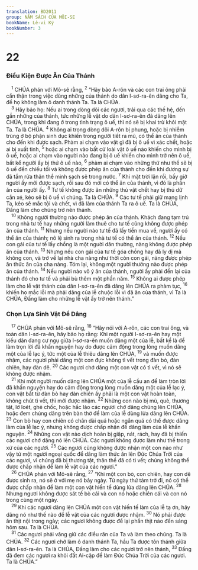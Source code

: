 ```yaml
---
translation: BD2011
group: NĂM SÁCH CỦA MÔI-SE
bookName: Lê-vi Ký 
bookNumber: 3
---
```


<div class="title"><h1>22</h1><h3>Ðiều Kiện Ðược Ăn Của Thánh</h3></div>
<span class="verse le_22_1"> <sup>1</sup> CHÚA phán với Mô-sê rằng, </span>
<span class="verse le_22_2"><sup>2</sup> “Hãy bảo A-rôn và các con trai ông phải cẩn thận trong việc dùng những của thánh do dân I-sơ-ra-ên dâng cho Ta, để họ không làm ô danh thánh Ta. Ta là CHÚA.<br/></span>
<span class="verse le_22_3"> <sup>3</sup> Hãy bảo họ: Nếu ai trong dòng dõi các ngươi, trải qua các thế hệ, đến gần những của thánh, tức những lễ vật do dân I-sơ-ra-ên đã dâng lên CHÚA, trong khi đang ở trong tình trạng ô uế, thì nó sẽ bị khai trừ khỏi mặt Ta. Ta là CHÚA. </span>
<span class="verse le_22_4"><sup>4</sup> Không ai trong dòng dõi A-rôn bị phung, hoặc bị nhiễm trùng ở bộ phận sinh dục khiến trong người tiết ra mủ, có thể ăn của thánh cho đến khi được sạch. Phàm ai chạm vào vật gì đã bị ô uế vì xác chết, hoặc ai bị xuất tinh, </span>
<span class="verse le_22_5"><sup>5</sup> hoặc ai chạm vào bất cứ loài vật ô uế nào khiến cho mình bị ô uế, hoặc ai chạm vào người nào đang bị ô uế khiến cho mình trở nên ô uế, bất kể người ấy bị thứ ô uế nào, </span>
<span class="verse le_22_6"><sup>6</sup> phàm ai chạm vào những thứ như thế sẽ bị ô uế đến chiều tối và không được phép ăn của thánh cho đến khi đương sự đã tắm rửa thân thể mình sạch sẽ trong nước. </span>
<span class="verse le_22_7"><sup>7</sup> Khi mặt trời lặn rồi, bấy giờ người ấy mới được sạch, rồi sau đó mới có thể ăn của thánh, vì đó là phần ăn của người ấy. </span>
<span class="verse le_22_8"><sup>8</sup> Tư tế không được ăn những thú vật chết hay bị thú dữ cắn xé, kẻo sẽ bị ô uế vì chúng. Ta là CHÚA. </span>
<span class="verse le_22_9"><sup>9</sup> Các tư tế phải giữ mạng lịnh Ta, kẻo sẽ mắc tội và chết, vì đã làm của thánh Ta ra ô uế. Ta là CHÚA, Ðấng làm cho chúng trở nên thánh.<br/></span>
<span class="verse le_22_10"> <sup>10</sup> Không người thường nào được phép ăn của thánh. Khách đang tạm trú trong nhà tư tế hay những người làm thuê cho tư tế cũng không được phép ăn của thánh. </span>
<span class="verse le_22_11"><sup>11</sup> Nhưng nếu người nào tư tế đã lấy tiền mua về, người ấy có thể ăn của thánh; nô lệ sinh ra trong nhà tư tế có thể ăn của thánh. </span>
<span class="verse le_22_12"><sup>12</sup> Nếu con gái của tư tế lấy chồng là một người dân thường, nàng không được phép ăn của thánh. </span>
<span class="verse le_22_13"><sup>13</sup> Nhưng nếu con gái của tư tế góa chồng hay đã ly dị mà không con, và trở về lại nhà cha nàng như thời còn con gái, nàng được phép ăn thức ăn của cha nàng. Tóm lại, không một người thường nào được phép ăn của thánh. </span>
<span class="verse le_22_14"><sup>14</sup> Nếu người nào vô ý ăn của thánh, người ấy phải đền lại của thánh đó cho tư tế và phải bù thêm một phần năm. </span>
<span class="verse le_22_15"><sup>15</sup> Không ai được phép làm cho lễ vật thánh của dân I-sơ-ra-ên đã dâng lên CHÚA ra phàm tục, </span>
<span class="verse le_22_16"><sup>16</sup> khiến họ mắc lỗi mà phải dâng của lễ chuộc lỗi vì đã ăn của thánh, vì Ta là CHÚA, Ðấng làm cho những lễ vật ấy trở nên thánh.”<br/></span>
<div class="title"><h3>Chọn Lựa Sinh Vật Ðể Dâng</h3></div>
<span class="verse le_22_17"> <sup>17</sup> CHÚA phán với Mô-sê rằng, </span>
<span class="verse le_22_18"><sup>18</sup> “Hãy nói với A-rôn, các con trai ông, và toàn dân I-sơ-ra-ên, hãy bảo họ rằng: Khi một người I-sơ-ra-ên hay một kiều dân đang cư ngụ giữa I-sơ-ra-ên muốn dâng một của lễ, bất kể là để làm trọn lời đã khấn nguyện hay do được cảm động trong lòng muốn dâng một của lễ lạc ý, tức một của lễ thiêu dâng lên CHÚA, </span>
<span class="verse le_22_19"><sup>19</sup> và muốn được nhậm, các ngươi phải dâng một con đực không tì vết trong đàn bò, đàn chiên, hay đàn dê. </span>
<span class="verse le_22_20"><sup>20</sup> Các ngươi chớ dâng một con vật có tì vết, vì nó sẽ không được nhậm.<br/></span>
<span class="verse le_22_21"> <sup>21</sup> Khi một người muốn dâng lên CHÚA một của lễ cầu an để làm tròn lời đã khấn nguyện hay do cảm động trong lòng muốn dâng một của lễ lạc ý, con vật bắt từ đàn bò hay đàn chiên ấy phải là một con vật hoàn toàn, không chút tì vết, thì mới được nhậm. </span>
<span class="verse le_22_22"><sup>22</sup> Những con nào bị mù, què, thương tật, lở loét, ghẻ chốc, hoặc hắc lào các ngươi chớ dâng chúng lên CHÚA, hoặc đem chúng dâng trên bàn thờ để làm của lễ dùng lửa dâng lên CHÚA. </span>
<span class="verse le_22_23"><sup>23</sup> Con bò hay con chiên có chân dài quá hoặc ngắn quá có thể được dâng làm của lễ lạc ý, nhưng không được chấp nhận để dâng làm của lễ khấn nguyện. </span>
<span class="verse le_22_24"><sup>24</sup> Những con vật nào dịch hoàn bị giập, nát, rách, hay đã bị thiến các ngươi chớ dâng nó lên CHÚA. Các ngươi không được làm như thế trong xứ của các ngươi. </span>
<span class="verse le_22_25"><sup>25</sup> Các ngươi cũng không được nhận một con nào như vậy từ một người ngoại quốc để dâng làm thức ăn lên Ðức Chúa Trời của các ngươi, vì chúng đã bị thương tật, thân thể đã có tì vết; chúng không thể được chấp nhận để làm lễ vật của các ngươi.”<br/></span>
<span class="verse le_22_26"> <sup>26</sup> CHÚA phán với Mô-sê rằng, </span>
<span class="verse le_22_27"><sup>27</sup> “Khi một con bò, con chiên, hay con dê được sinh ra, nó sẽ ở với mẹ nó bảy ngày. Từ ngày thứ tám trở đi, nó có thể được chấp nhận để làm một con vật hiến tế dùng lửa dâng lên CHÚA. </span>
<span class="verse le_22_28"><sup>28</sup> Nhưng ngươi không được sát tế bò cái và con nó hoặc chiên cái và con nó trong cùng một ngày.<br/></span>
<span class="verse le_22_29"> <sup>29</sup> Khi các ngươi dâng lên CHÚA một con vật hiến tế làm của lễ tạ ơn, hãy dâng nó như thế nào để lễ vật của các ngươi được nhậm. </span>
<span class="verse le_22_30"><sup>30</sup> Nó phải được ăn thịt nội trong ngày; các ngươi không được để lại phần thịt nào đến sáng hôm sau. Ta là CHÚA.<br/></span>
<span class="verse le_22_31"> <sup>31</sup> Các ngươi phải vâng giữ các điều răn của Ta và làm theo chúng. Ta là CHÚA. </span>
<span class="verse le_22_32"><sup>32</sup> Các ngươi chớ làm ô danh thánh Ta, hầu Ta được tôn thánh giữa dân I-sơ-ra-ên. Ta là CHÚA, Ðấng làm cho các ngươi trở nên thánh, </span>
<span class="verse le_22_33"><sup>33</sup> Ðấng đã đem các ngươi ra khỏi đất Ai-cập để làm Ðức Chúa Trời của các ngươi. Ta là CHÚA.”<br/></span>
